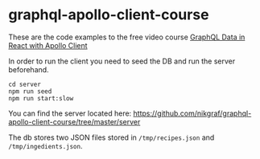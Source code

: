 # graphql-apollo-client-course

These are the code examples to the free video course [GraphQL Data in React with Apollo Client](https://egghead.io/courses/graphql-data-in-react-with-apollo-client)

In order to run the client you need to seed the DB and run the server beforehand.

```
cd server
npm run seed
npm run start:slow
```

You can find the server located here: https://github.com/nikgraf/graphql-apollo-client-course/tree/master/server

The db stores two JSON files stored in `/tmp/recipes.json` and `/tmp/ingedients.json`.
